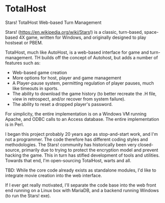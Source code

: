 # TotalHost
Stars! TotalHost Web-based Turn Management

Stars! (https://en.wikipedia.org/wiki/Stars!) is a classic, turn-based, space-based 4X game, written for Windows, and originally designed to play hostseat or PBEM. 

TotalHost, much like AutoHost, is a web-based interface for game and turn-management. TH builds off the concept of Autohost, 
but adds a number of features such as: 
- Web-based game creation
- More options for host, player and game management
- A Player-pause system, permitting regulation of player pauses, much like timeouts in sports. 
- The ability to download the game history (to better recreate the .H file, view in retrospect, and/or recover from system failure).
- The ability to reset a dropped player's password.

For simplicity, the entire implementation is on a Windows VM running Apache, and ODBC calls to an Access database. 
The entire implementation is in Perl.

I began this project probably 20 years ago as stop-and-start work, and I'm not a programmer. 
The code therefore has different coding styles and methodologies. The Stars! community has historically been very 
closed-source,  primarily due to trying to protect the encryption model  and prevent hacking the game. 
This in turn has stifled development of tools and utilities.  Towards that end, I'm open-sourcing TotalHost, warts and all.

TBD:
While the core code already exists as standalone modules, I'd like to integrate movie creation into the web interface.

If I ever get really motivated, I'll separate the code base into the web front end running on a Linux box with MariaDB, 
and a backend running Windows (to run the Stars! exe).
